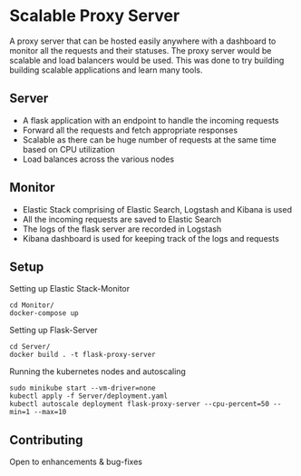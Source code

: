 # Scalable Proxy Server

A proxy server that can be hosted easily anywhere with a dashboard to monitor all the requests and their statuses. The proxy server would be scalable and load balancers would be used. This was done to try building building scalable applications and learn many tools.

## Server

* A flask application with an endpoint to handle the incoming requests
* Forward all the requests and fetch appropriate responses
* Scalable as there can be huge number of requests at the same time based on CPU utilization
* Load balances across the various nodes

## Monitor

* Elastic Stack comprising of Elastic Search, Logstash and Kibana is used
* All the incoming requests are saved to Elastic Search
* The logs of the flask server are recorded in Logstash
* Kibana dashboard is used for keeping track of the logs and requests

## Setup

Setting up Elastic Stack-Monitor
```
cd Monitor/
docker-compose up
```

Setting up Flask-Server
```
cd Server/
docker build . -t flask-proxy-server
```

Running the kubernetes nodes and autoscaling
```
sudo minikube start --vm-driver=none
kubectl apply -f Server/deployment.yaml
kubectl autoscale deployment flask-proxy-server --cpu-percent=50 --min=1 --max=10
```

## Contributing

Open to enhancements & bug-fixes
